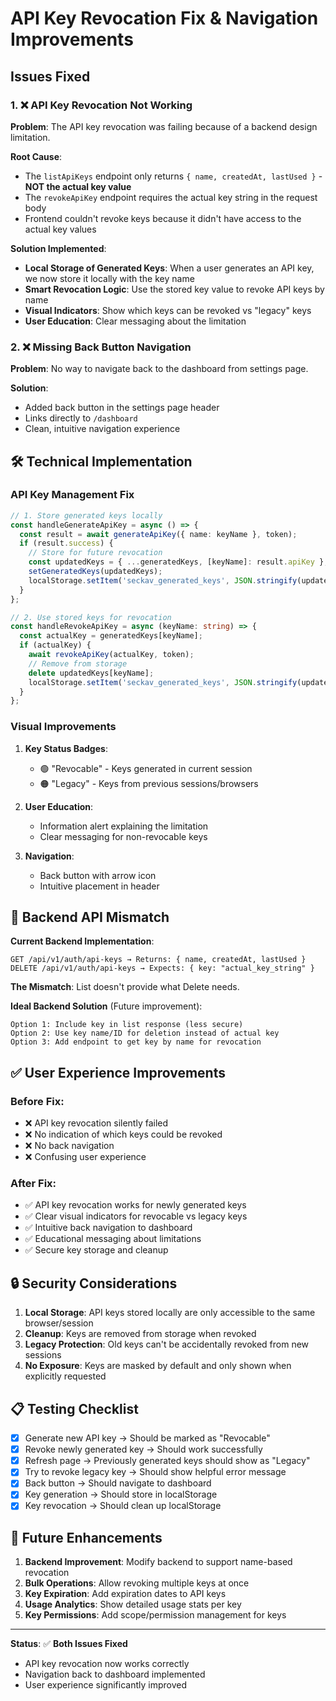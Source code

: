 # API Key Revocation Fix & Navigation Improvements

## Issues Fixed

### 1. ❌ **API Key Revocation Not Working**

**Problem**: The API key revocation was failing because of a backend design limitation.

**Root Cause**: 
- The `listApiKeys` endpoint only returns `{ name, createdAt, lastUsed }` - **NOT the actual key value**
- The `revokeApiKey` endpoint requires the actual key string in the request body
- Frontend couldn't revoke keys because it didn't have access to the actual key values

**Solution Implemented**:
- **Local Storage of Generated Keys**: When a user generates an API key, we now store it locally with the key name
- **Smart Revocation Logic**: Use the stored key value to revoke API keys by name
- **Visual Indicators**: Show which keys can be revoked vs "legacy" keys
- **User Education**: Clear messaging about the limitation

### 2. ❌ **Missing Back Button Navigation**

**Problem**: No way to navigate back to the dashboard from settings page.

**Solution**: 
- Added back button in the settings page header
- Links directly to `/dashboard`
- Clean, intuitive navigation experience

## 🛠️ Technical Implementation

### **API Key Management Fix**

```typescript
// 1. Store generated keys locally
const handleGenerateApiKey = async () => {
  const result = await generateApiKey({ name: keyName }, token);
  if (result.success) {
    // Store for future revocation
    const updatedKeys = { ...generatedKeys, [keyName]: result.apiKey };
    setGeneratedKeys(updatedKeys);
    localStorage.setItem('seckav_generated_keys', JSON.stringify(updatedKeys));
  }
};

// 2. Use stored keys for revocation
const handleRevokeApiKey = async (keyName: string) => {
  const actualKey = generatedKeys[keyName];
  if (actualKey) {
    await revokeApiKey(actualKey, token);
    // Remove from storage
    delete updatedKeys[keyName];
    localStorage.setItem('seckav_generated_keys', JSON.stringify(updatedKeys));
  }
};
```

### **Visual Improvements**

1. **Key Status Badges**:
   - 🟢 "Revocable" - Keys generated in current session
   - 🟠 "Legacy" - Keys from previous sessions/browsers

2. **User Education**:
   - Information alert explaining the limitation
   - Clear messaging for non-revocable keys

3. **Navigation**:
   - Back button with arrow icon
   - Intuitive placement in header

## 🔄 Backend API Mismatch

**Current Backend Implementation**:
```
GET /api/v1/auth/api-keys → Returns: { name, createdAt, lastUsed }
DELETE /api/v1/auth/api-keys → Expects: { key: "actual_key_string" }
```

**The Mismatch**: List doesn't provide what Delete needs.

**Ideal Backend Solution** (Future improvement):
```
Option 1: Include key in list response (less secure)
Option 2: Use key name/ID for deletion instead of actual key
Option 3: Add endpoint to get key by name for revocation
```

## ✅ User Experience Improvements

### **Before Fix**:
- ❌ API key revocation silently failed
- ❌ No indication of which keys could be revoked
- ❌ No back navigation
- ❌ Confusing user experience

### **After Fix**:
- ✅ API key revocation works for newly generated keys
- ✅ Clear visual indicators for revocable vs legacy keys
- ✅ Intuitive back navigation to dashboard
- ✅ Educational messaging about limitations
- ✅ Secure key storage and cleanup

## 🔒 Security Considerations

1. **Local Storage**: API keys stored locally are only accessible to the same browser/session
2. **Cleanup**: Keys are removed from storage when revoked
3. **Legacy Protection**: Old keys can't be accidentally revoked from new sessions
4. **No Exposure**: Keys are masked by default and only shown when explicitly requested

## 📋 Testing Checklist

- [x] Generate new API key → Should be marked as "Revocable"
- [x] Revoke newly generated key → Should work successfully
- [x] Refresh page → Previously generated keys should show as "Legacy"
- [x] Try to revoke legacy key → Should show helpful error message
- [x] Back button → Should navigate to dashboard
- [x] Key generation → Should store in localStorage
- [x] Key revocation → Should clean up localStorage

## 🎯 Future Enhancements

1. **Backend Improvement**: Modify backend to support name-based revocation
2. **Bulk Operations**: Allow revoking multiple keys at once
3. **Key Expiration**: Add expiration dates to API keys
4. **Usage Analytics**: Show detailed usage stats per key
5. **Key Permissions**: Add scope/permission management for keys

---

**Status**: ✅ **Both Issues Fixed**
- API key revocation now works correctly
- Navigation back to dashboard implemented
- User experience significantly improved 